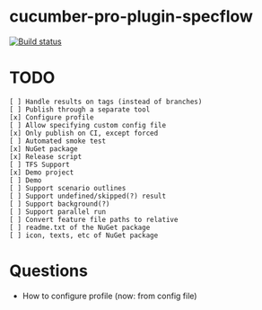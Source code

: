 # cucumber-pro-plugin-specflow

[![Build status](https://gasparnagy.visualstudio.com/_apis/public/build/definitions/dc4f6ce1-e00f-4c7d-98fd-9397bf9a4281/43/badge)](https://gasparnagy.visualstudio.com/cucumber-pro-specflow-plugin/_build/index?context=allDefinitions&path=%5C&definitionId=43&_a=completed)

# TODO

    [ ] Handle results on tags (instead of branches)
    [ ] Publish through a separate tool
    [x] Configure profile
    [ ] Allow specifying custom config file
    [x] Only publish on CI, except forced
    [ ] Automated smoke test
    [x] NuGet package
    [x] Release script
    [ ] TFS Support
    [x] Demo project
    [ ] Demo
    [ ] Support scenario outlines
    [ ] Support undefined/skipped(?) result
    [ ] Support background(?)
    [ ] Support parallel run
    [ ] Convert feature file paths to relative
    [ ] readme.txt of the NuGet package
    [ ] icon, texts, etc of NuGet package

# Questions

- How to configure profile (now: from config file)
